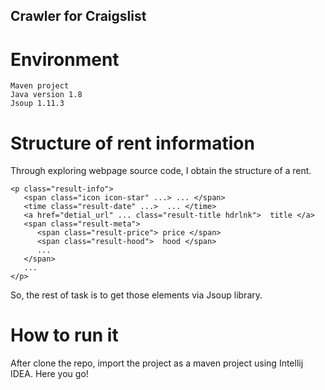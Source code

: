 ## Crawler for Craigslist

# Environment
```
Maven project
Java version 1.8
Jsoup 1.11.3

```

# Structure of rent information
Through exploring webpage source code, I obtain the structure of a rent.

```
<p class="result-info">
   <span class="icon icon-star" ...> ... </span>
   <time class="result-date" ...>  ... </time>
   <a href="detial_url" ... class="result-title hdrlnk">  title </a>
   <span class="result-meta">
      <span class="result-price"> price </span>
	  <span class="result-hood">  hood </span>
	  ...
   </span>
   ...
</p>

```

So, the rest of task is to get those elements via Jsoup library.


# How to run it
After clone the repo, import the project as a maven project using Intellij IDEA. Here you go!


